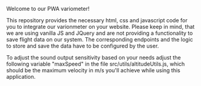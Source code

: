 Welcome to our PWA variometer!

This repository provides the necessary html, css and javascript code for you to integrate our varionmeter on your website. Please keep in mind, that we are using vanilla JS and JQuery and are not providing a functionality to save flight data on our system. The corresponding endpoints and the logic to store and save the data have to be configured by the user.

To adjust the sound output sensitivity based on your needs adjust the following variable "maxSpeed" in the file src/utils/altitudeUtils.js, which should be the maximum velocity in m/s you'll achieve while using this application.

